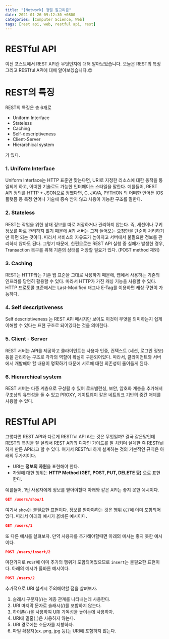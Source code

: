 ```yaml
---
title: "[Network] 정렬 알고리즘"
date: 2021-01-26 09:12:30 +0800
categories: [Computer Science, Web]
tags: [rest api, web, restful api, rest]  
---
```




# RESTful API

이전 포스트에서 REST API란 무엇인지에 대해 알아보았습니다. 오늘은 REST의 특징 그리고 RESTful API에 대해 알아보겠습니다.😉

# REST의 특징

REST의 특징은 총 6개로

- Uniform Interface
- Stateless
- Caching
- Self-descriptiveness
- Client-Server
- Hierarchical system

가 있다. 

### 1. Uniform Interface

Uniform Interface는 HTTP 표준만 맞는다면, URI로 지정한 리소스에 대한 동작을 통일되게 하고, 어떠한 기술로도 가능한 인터페이스 스타일을 말한다. 예를들어, REST API 정의를 HTTP + JSON으로 정했다면, C, JAVA, PYTHON 의 어떠한 언어든 IOS 플랫폼 등 특정 언어나 기술에 종속 받지 않고 사용이 가능한 구조를 말한다. 

### 2. Stateless

REST는 작업을 위한 상태 정보를 따로 저장하거나 관리하지 않는다. 즉, 세션이나 쿠키 정보를 따로 관리하지 않기 때문에 API 서버는 그저 들어오는 요청만을 단순히 처리하기만 하면 되는 것이다. 따라서 서비스의 자유도가 높아지고 서버에서 불필요한 정보를 관리하지 않아도 된다. 그렇기 때문에, 한편으로는 REST API 실행 중 실패가 발생한 경우, Transaction 복구를 위해 기존의 상태를 저장할 필요가 있다. (POST method 제외)

### 3. Caching

REST는 HTTP라는 기존 웹 표준을 그대로 사용하기 때문에, 웹에서 사용하는 기존의 인프라를 당연히  활용할 수 있다. 따라서 HTTP가 가진 캐싱 기능을 사용할 수 있다. HTTP 프로토콜 표준에서는 Last-Modified 태그나 E-Tag를 이용하면 캐싱 구현이 가능하다.

### 4. Self descriptiveness

Self descriptiveness 는 REST API 메시지만 보아도 이것이 무엇을 의미하는지 쉽게 이해할 수 있다는 표현 구조로 되어있다는 것을 의미한다.

### 5. Client - Server

REST 서버는 API를 제공하고 클라이언트는 사용자 인증, 컨텍스트 (세션, 로그인 정보) 등을 관리하는 구조로 각각의 역할이 확실히 구분되어있다. 따라서, 클라이언트와 서버에서 개발해야 할 내용이 명확하기 때문에 서로에 대한 의존성이 줄어들게 된다. 

### 6. Hierarchical system

REST 서버는 다중 계층으로 구성될 수 있어 로드밸런싱, 보안, 암호화 계층을 추가해서 구조상의 유연성을 둘 수 있고 PROXY, 게이트웨이 같은 네트워크 기반의 중간 매체를 사용할 수 있다. 

# RESTful API

그렇다면 REST API와 다르게 RESTful API 라는 것은 무엇일까? 결국 같은말인데 REST의 특징을 잘 살려서 REST API의 디자인 가이드를 잘 치키며 설계한 즉 RESTful 하게 만든 API라고 할 수 있다. 여기서  RESTful 하게 설계하는 것의 기본적인 규칙은 아래의 두가지이다.

- URI는 **정보의 자원**을 표현해야 한다.
- 자원에 대한 행위는 **HTTP Method (GET, POST, PUT, DELETE 등)** 으로 표현한다.

예를들어, 1번 사용자에게 정보를 받아야할때 아래와 같은 API는 좋지 못한 예시이다.

```json
GET /users/show/1
```

여기서 `show`는 불필요한 표현이다. 정보를 받아야하는 것은 행위 `GET`에 이미 포함되어있다. 따라서 아래의 예시가 옳바른 예시이다.

```json
GET /users/1
```

또 다른 예시를 살펴보자. 만약 사용자를 추가해야할때면 아래의 예시는 좋지 못한 예시이다.

```json
POST /users/insert/2
```

마찬가지로 `POST`에 이미 추가의 행위가 포함되어있으므로 `insert`는 불필요한 표현이다. 아래의 예시가 옳바른 예시이다.

```json
POST /users/2
```

추가적으로 URI 설계시 주의해야할 점을 살펴보자.

1. 슬래시 구분자(/)는 계층 관계를 나타내는데 사용한다.
2. URI 마지막 문자로 슬래시(/)를 포함하지 않는다.
3. 하이픈(-)을 사용하여 URI 가독성을 높이는데 사용하자.
4. URI에 밑줄(_)은 사용하지 않는다.
5. URI 경로에는 소문자를 지향하자.
6. 파일 확장자(ex. png, jpg 등)는 URI에 포함하지 않는다.